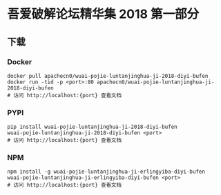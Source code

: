 # 吾爱破解论坛精华集 2018 第一部分

## 下载

### Docker

```
docker pull apachecn0/wuai-pojie-luntanjinghua-ji-2018-diyi-bufen
docker run -tid -p <port>:80 apachecn0/wuai-pojie-luntanjinghua-ji-2018-diyi-bufen
# 访问 http://localhost:{port} 查看文档
```

### PYPI

```
pip install wuai-pojie-luntanjinghua-ji-2018-diyi-bufen
wuai-pojie-luntanjinghua-ji-2018-diyi-bufen <port>
# 访问 http://localhost:{port} 查看文档
```

### NPM

```
npm install -g wuai-pojie-luntanjinghua-ji-erlingyiba-diyi-bufen
wuai-pojie-luntanjinghua-ji-erlingyiba-diyi-bufen <port>
# 访问 http://localhost:{port} 查看文档
```